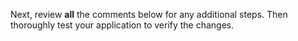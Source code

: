 Next, review **all** the comments below for any additional steps. Then thoroughly test your application to verify the changes.
